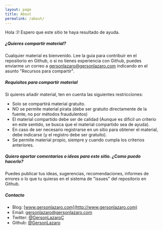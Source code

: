 ```yaml
---
layout: page
title: About
permalink: /about/
---
```


Hola :)!
Espero que este sitio te haya resultado de ayuda. 

##### ¿Quieres compartir material?

Cualquier material es bienvenido. Lee la guia para contribuir en el repositorio en Github, o si no tienes experiencia con Github, puedes enviarme un correo a [gersonlazaro@gersonlazaro.com](mailto:gersonlazaro@gersonlazaro.com) indicando en el asunto "Recursos para compartir".

##### Requisitos para compartir material

Si quieres añadir material, ten en cuenta las siguientes restricciones:

* Solo se compartirá material gratuito.
* NO se permite material pirata (debe ser gratuito directamente de la fuente, no por métodos fraudulentos)
* El material compartido debe ser de calidad (Aunque es dificil un criterio en este sentido, se busca que el material compartido sea de ayuda).
* En caso de ser necesario registrarse en un sitio para obtener el material, debe indicarse (y el registro debe ser gratuito).
* Se permite material propio, siempre y cuando cumpla los criterios anteriores.

##### Quiero aportar comentarios o ideas para este sitio. ¿Como puedo hacerlo?

Puedes publicar tus ideas, sugerencias, recomendaciones, informes de errores o lo que tu quieras en el sistema de "issues" del repositorio en Github.

##### Contacto

* Blog: [www.gersonlazaro.com](http://www.gersonlazaro.com)
* Email: [gersonlazaro@gersonlazaro.com](mailto:gersonlazaro@gersonlazaro.com)
* Twitter: [@GersonLazaroC](http://www.twitter.com/GersonLazaroC)
* Github: [@GersonLazaro](http://www.github.com/gersonlazaro)

